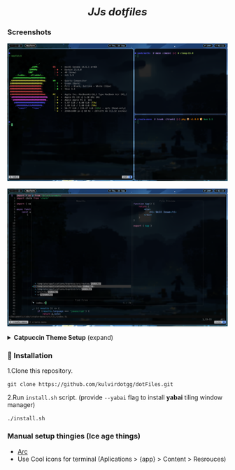 <h2 align="center">
    <b style="font-size:24px;line-height:24px;vertical-align:middle;">
        <i>JJs dotfiles</i>
    </b>
</h2>

### Screenshots

![](./assets/yabai.png)

![](./assets/nvim.png)

<details>
    <summary>
        <b>Catpuccin Theme Setup</b>
        <span style="font-size:14px;">(expand)</span>
    </summary>

![](./assets/nvim.png)

</details>

### 🚀 Installation

1.Clone this repository.

```
git clone https://github.com/kulvirdotgg/dotFiles.git
```

2.Run `install.sh` script. (provide `--yabai` flag to install **yabai** tiling window manager)

```
./install.sh
```

### Manual setup thingies (Ice age things)
- [Arc](https://arc.net)
- Use Cool icons for terminal (Aplications > {app} > Content > Resrouces)
